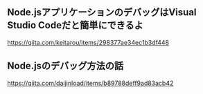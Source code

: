 ## Node.jsアプリケーションのデバッグはVisual Studio Codeだと簡単にできるよ
https://qiita.com/keitarou/items/298377ae34ec1b3df448


## Node.jsのデバッグ方法の話
https://qiita.com/daijinload/items/b89788deff9ad83acb42



